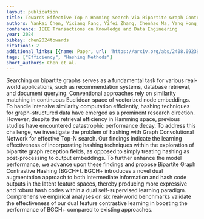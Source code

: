 ```yaml
---
layout: publication
title: Towards Effective Top-n Hamming Search Via Bipartite Graph Contrastive Hashing
authors: Yankai Chen, Yixiang Fang, Yifei Zhang, Chenhao Ma, Yang Hong, Irwin King
conference: IEEE Transactions on Knowledge and Data Engineering
year: 2024
bibkey: chen2024towards
citations: 2
additional_links: [{name: Paper, url: 'https://arxiv.org/abs/2408.09239'}]
tags: ["Efficiency", "Hashing Methods"]
short_authors: Chen et al.
---
```

Searching on bipartite graphs serves as a fundamental task for various
real-world applications, such as recommendation systems, database retrieval,
and document querying. Conventional approaches rely on similarity matching in
continuous Euclidean space of vectorized node embeddings. To handle intensive
similarity computation efficiently, hashing techniques for graph-structured
data have emerged as a prominent research direction. However, despite the
retrieval efficiency in Hamming space, previous studies have encountered
catastrophic performance decay. To address this challenge, we investigate the
problem of hashing with Graph Convolutional Network for effective Top-N search.
Our findings indicate the learning effectiveness of incorporating hashing
techniques within the exploration of bipartite graph reception fields, as
opposed to simply treating hashing as post-processing to output embeddings. To
further enhance the model performance, we advance upon these findings and
propose Bipartite Graph Contrastive Hashing (BGCH+). BGCH+ introduces a novel
dual augmentation approach to both intermediate information and hash code
outputs in the latent feature spaces, thereby producing more expressive and
robust hash codes within a dual self-supervised learning paradigm.
Comprehensive empirical analyses on six real-world benchmarks validate the
effectiveness of our dual feature contrastive learning in boosting the
performance of BGCH+ compared to existing approaches.